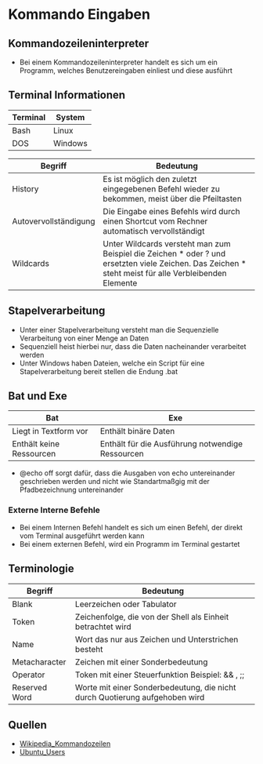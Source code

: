 # Kommando Eingaben

## Kommandozeileninterpreter

+ Bei einem Kommandozeileninterpreter handelt es sich um ein Programm, welches Benutzereingaben einliest und diese ausführt

## Terminal Informationen

|Terminal|System|
|-|-|
|Bash|Linux|
|DOS|Windows|

|Begriff|Bedeutung|
|-|-|
|History|Es ist möglich den zuletzt eingegebenen Befehl wieder zu bekommen, meist über die Pfeiltasten|
|Autovervollständigung|Die Eingabe eines Befehls wird durch einen Shortcut vom Rechner automatisch vervollständigt|
|Wildcards|Unter Wildcards versteht man zum Beispiel die Zeichen * oder ? und ersetzten viele Zeichen. Das Zeichen * steht meist für alle Verbleibenden Elemente|

## Stapelverarbeitung

+ Unter einer Stapelverarbeitung versteht man die Sequenzielle Verarbeitung von einer Menge an Daten
+ Sequenziell heist hierbei nur, dass die Daten nacheinander verarbeitet werden
+ Unter Windows haben Dateien, welche ein Script für eine Stapelverarbeitung bereit stellen die Endung .bat

## Bat und Exe

|Bat|Exe|
|-|-|
|Liegt in Textform vor|Enthält binäre Daten|
|Enthält keine Ressourcen|Enthält für die Ausführung notwendige Ressourcen|

+ @echo off sorgt dafür, dass die Ausgaben von echo untereinander geschrieben werden und nicht wie Standartmaßgig mit der Pfadbezeichnung untereinander

### Externe Interne Befehle

+ Bei einem Internen Befehl handelt es sich um einen Befehl, der direkt vom Terminal ausgeführt werden kann
+ Bei einem externen Befehl, wird ein Programm im Terminal gestartet

## Terminologie

|Begriff|Bedeutung|
|-|-|
|Blank|Leerzeichen oder Tabulator|
|Token|Zeichenfolge, die von der Shell als Einheit betrachtet wird|
|Name|Wort das nur aus Zeichen und Unterstrichen besteht|
|Metacharacter|Zeichen mit einer Sonderbedeutung|
|Operator|Token mit einer Steuerfunktion Beispiel: && , ;;|
|Reserved Word|Worte mit einer Sonderbedeutung, die nicht durch Quotierung aufgehoben wird|

## Quellen

+ [Wikipedia_Kommandozeilen](https://de.wikipedia.org/wiki/Kommandozeileninterpreter)
+ [Ubuntu_Users](https://wiki.ubuntuusers.de/Bash/)